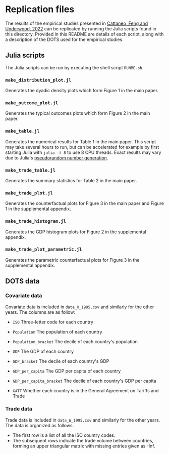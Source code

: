 # Replication files

The results of the empirical studies presented in
[Cattaneo, Feng and Underwood, 2022](https://arxiv.org/abs/2201.05967)
can be replicated by running the Julia scripts found in this directory.
Provided in this README are details of each script, along with a description
of the DOTS used for the empirical studies.

## Julia scripts

The Julia scripts can be run by executing the shell script `RUNME.sh`.

### `make_distribution_plot.jl`

Generates the dyadic density plots which form Figure 1 in the main paper.

### `make_outcome_plot.jl`

Generates the typical outcomes plots which form Figure 2 in the main paper.

### `make_table.jl`

Generates the numerical results for Table 1 in the main paper.
This script may take several hours to run,
but can be accelerated for example by first starting Julia with
`julia -t 8` to use 8 CPU threads.
Exact results may vary due to Julia's
[pseudorandom number generation](https://docs.julialang.org/en/v1/stdlib/Random/).

### `make_trade_table.jl`

Generates the summary statistics for Table 2 in the main paper.

### `make_trade_plot.jl`

Generates the counterfactual plots for Figure 3 in the main paper
and Figure 1 in the supplemental appendix.

### `make_trade_histogram.jl`

Generates the GDP histogram plots for Figure 2 in the supplemental appendix.

### `make_trade_plot_parametric.jl`

Generates the parametric counterfactual plots for Figure 3 in the supplemental appendix.

## DOTS data

### Covariate data

Covariate data is included in `data_X_1995.csv`
and similarly for the other years.
The columns are as follow:

- `ISO`
  Three-letter code for each country

- `Population`
  The population of each country

- `Population_bracket`
  The decile of each country's population

- `GDP`
  The GDP of each country

- `GDP_bracket`
  The decile of each country's GDP

- `GDP_per_capita`
  The GDP per capita of each country

- `GDP_per_capita_bracket`
  The decile of each country's GDP per capita

- `GATT`
  Whether each country is in the General Agreement on Tariffs and Trade

### Trade data

Trade data is included in `data_W_1995.csv`
and similarly for the other years.
The data is organized as follows.

- The first row is a list of all the ISO country codes.
- The subsequent rows indicate the trade volume between countries,
  forming an upper triangular matrix with missing entries given as -Inf.
